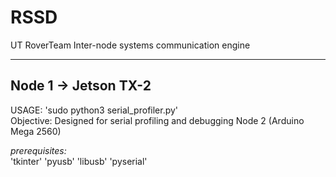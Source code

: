 # RSSD
UT RoverTeam Inter-node systems communication engine
_________________________________________________
## Node 1 -> Jetson TX-2    
   
USAGE: 'sudo python3 serial_profiler.py'       
Objective: Designed for serial profiling and debugging Node 2 (Arduino Mega 2560)     
   
_prerequisites:_    
'tkinter'
'pyusb'
'libusb'
'pyserial'
